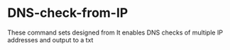 # DNS-check-from-IP
These command sets designed from It enables DNS checks of multiple IP addresses and output to a txt
